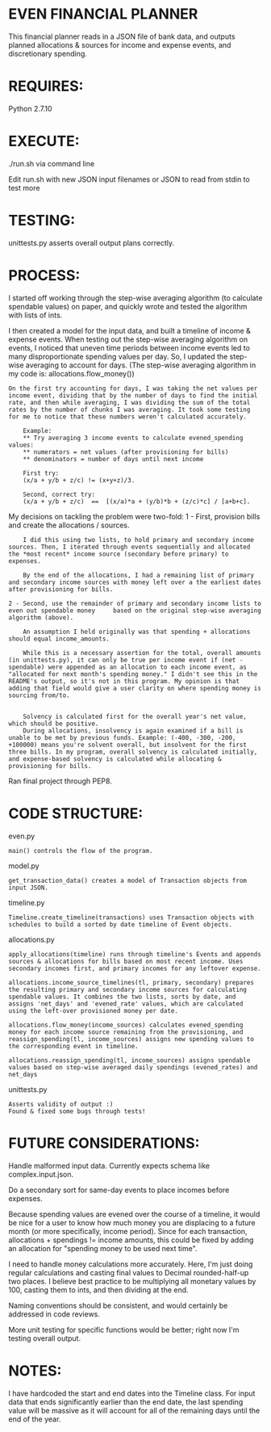 
EVEN FINANCIAL PLANNER
======================

This financial planner reads in a JSON file of bank data, and outputs planned allocations & sources for income and expense events, and discretionary spending. 

REQUIRES:
========
Python 2.7.10

EXECUTE:
=====

./run.sh via command line

Edit run.sh with new JSON input filenames or JSON to read from stdin to test more

TESTING:
=======
unittests.py asserts overall output plans correctly. 

PROCESS:
========

I started off working through the step-wise averaging algorithm (to calculate spendable values) on paper, and quickly wrote and tested the algorithm with lists of ints. 

I then created a model for the input data, and built a timeline of income & expense events. When testing out the step-wise averaging algorithm on events, I noticed that uneven time periods between income events led to many disproportionate spending values per day. So, I updated the step-wise averaging to account for days. (The step-wise averaging algorithm in my code is: allocations.flow_money())

	On the first try accounting for days, I was taking the net values per income event, dividing that by the number of days to find the initial rate, and then while averaging, I was dividing the sum of the total rates by the number of chunks I was averaging. It took some testing for me to notice that these numbers weren't calculated accurately. 

		Example: 
		** Try averaging 3 income events to calculate evened_spending values:
		** numerators = net values (after provisioning for bills)
		** denominators = number of days until next income

		First try:
		(x/a + y/b + z/c) != (x+y+z)/3.

		Second, correct try:
		(x/a + y/b + z/c)  ==  [(x/a)*a + (y/b)*b + (z/c)*c] / [a+b+c].


My decisions on tackling the problem were two-fold:
	1 - First, provision bills and create the allocations / sources.

		I did this using two lists, to hold primary and secondary income sources. Then, I iterated through events sequentially and allocated the *most recent* income source (secondary before primary) to expenses.

		By the end of the allocations, I had a remaining list of primary and secondary income sources with money left over a the earliest dates after provisioning for bills. 

	2 - Second, use the remainder of primary and secondary income lists to even out spendable money 	based on the original step-wise averaging algorithm (above). 

		An assumption I held originally was that spending + allocations should equal income_amounts. 

		While this is a necessary assertion for the total, overall amounts (in unittests.py), it can only be true per income event if (net - spendable) were appended as an allocation to each income event, as "allocated for next month's spending money." I didn't see this in the README's output, so it's not in this program. My opinion is that adding that field would give a user clarity on where spending money is sourcing from/to.


		Solvency is calculated first for the overall year's net value, which should be positive. 
		During allocations, insolvency is again examined if a bill is unable to be met by previous funds. Example: (-400, -300, -200, +100000) means you're solvent overall, but insolvent for the first three bills. In my program, overall solvency is calculated initially, and expense-based solvency is calculated while allocating & provisioning for bills.

Ran final project through PEP8.

CODE STRUCTURE:
===============

even.py

	main() controls the flow of the program.


model.py

	get_transaction_data() creates a model of Transaction objects from input JSON.


timeline.py

	Timeline.create_timeline(transactions) uses Transaction objects with schedules to build a sorted by date timeline of Event objects.


allocations.py
	
	apply_allocations(timeline) runs through timeline's Events and appends sources & allocations for bills based on most recent income. Uses secondary incomes first, and primary incomes for any leftover expense. 

	allocations.income_source_timelines(tl, primary, secondary) prepares the resulting primary and secondary income sources for calculating spendable values. It combines the two lists, sorts by date, and assigns 'net_days' and 'evened_rate' values, which are calculated using the left-over provisioned money per date. 

	allocations.flow_money(income_sources) calculates evened_spending money for each income source remaining from the provisioning, and reassign_spending(tl, income_sources) assigns new spending values to the corresponding event in timeline. 

    allocations.reassign_spending(tl, income_sources) assigns spendable values based on step-wise averaged daily spendings (evened_rates) and net_days


unittests.py

	Asserts validity of output :)
	Found & fixed some bugs through tests!


FUTURE CONSIDERATIONS:
======================

Handle malformed input data. Currently expects schema like complex.input.json.


Do a secondary sort for same-day events to place incomes before expenses.


Because spending values are evened over the course of a timeline, it would be nice for a user to know how much money you are displacing to a future month (or more specifically, income period). Since for each transaction, allocations + spendings != income amounts, this could be fixed by adding an allocation for "spending money to be used next time". 


I need to handle money calculations more accurately. Here, I'm just doing regular calculations and casting final values to Decimal rounded-half-up two places. I believe best practice to be multiplying all monetary values by 100, casting them to ints, and then dividing at the end.


Naming conventions should be consistent, and would certainly be addressed in code reviews.


More unit testing for specific functions would be better; right now I'm testing overall output.


NOTES:
======

I have hardcoded the start and end dates into the Timeline class. For input data that ends significantly earlier than the end date, the last spending value will be massive as it will account for all of the remaining days until the end of the year. 


